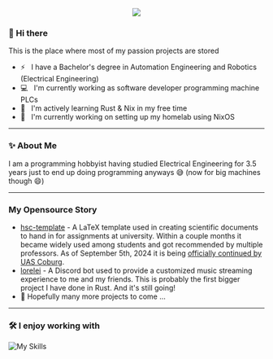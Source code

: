 <p align="center">
    <img src="https://github-widgetbox.vercel.app/api/profile?username=btoschek&data=followers,repositories,stars,commits&theme=nautilus" />
</p>

### :wave: Hi there

This is the place where most of my passion projects are stored

- :zap: &nbsp; I have a Bachelor's degree in Automation Engineering and Robotics (Electrical Engineering)
- :computer: &nbsp; I'm currently working as software developer programming machine PLCs
- :seedling: &nbsp; I'm actively learning Rust &amp; Nix in my free time
- :floppy_disk: &nbsp; I'm currently working on setting up my homelab using NixOS

---

### ✨ About Me

I am a programming hobbyist having studied Electrical Engineering for 3.5 years just to end up doing programming anyways :sweat_smile: (now for big machines though :smile:)

---

### My Opensource Story

- [hsc-template](https://github.com/btoschek/hsc-template) - A LaTeX template used in creating scientific documents to hand in for assignments at university.
  Within a couple months it became widely used among students and got recommended by multiple professors.
  As of September 5th, 2024 it is being [officially continued by UAS Coburg](https://github.com/hscoburg/FEIF-thesis-and-report-template).
- [lorelei](https://github.com/btoschek/lorelei) - A Discord bot used to provide a customized music streaming experience to me and my friends.
  This is probably the first bigger project I have done in Rust. And it's still going!
- :telescope: Hopefully many more projects to come ...

---

### :hammer_and_wrench: I enjoy working with

![My Skills](https://skillicons.dev/icons?i=arch,linux,neovim,nix,postgres,latex,python,rust,html,css,sass,js,docker,git,github&theme=dark)
